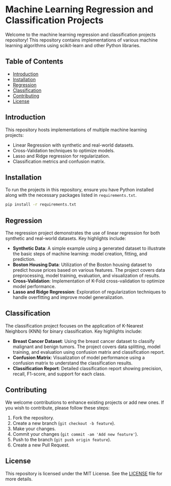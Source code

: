 # Machine Learning Regression and Classification Projects

Welcome to the machine learning regression and classification projects repository! This repository contains implementations of various machine learning algorithms using scikit-learn and other Python libraries.

## Table of Contents
- [Introduction](#introduction)
- [Installation](#installation)
- [Regression](#regression)
- [Classification](#classification)
- [Contributing](#contributing)
- [License](#license)

## Introduction
This repository hosts implementations of multiple machine learning projects:
- Linear Regression with synthetic and real-world datasets.
- Cross-Validation techniques to optimize models.
- Lasso and Ridge regression for regularization.
- Classification metrics and confusion matrix.

## Installation
To run the projects in this repository, ensure you have Python installed along with the necessary packages listed in `requirements.txt`.

```bash
pip install -r requirements.txt
```

## Regression
The regression project demonstrates the use of linear regression for both synthetic and real-world datasets. Key highlights include:

- **Synthetic Data**: A simple example using a generated dataset to illustrate the basic steps of machine learning: model creation, fitting, and prediction.
- **Boston Housing Data**: Utilization of the Boston housing dataset to predict house prices based on various features. The project covers data preprocessing, model training, evaluation, and visualization of results.
- **Cross-Validation**: Implementation of K-Fold cross-validation to optimize model performance.
- **Lasso and Ridge Regression**: Exploration of regularization techniques to handle overfitting and improve model generalization.

## Classification
The classification project focuses on the application of K-Nearest Neighbors (KNN) for binary classification. Key highlights include:

- **Breast Cancer Dataset**: Using the breast cancer dataset to classify malignant and benign tumors. The project covers data splitting, model training, and evaluation using confusion matrix and classification report.
- **Confusion Matrix**: Visualization of model performance using a confusion matrix to understand the classification results.
- **Classification Report**: Detailed classification report showing precision, recall, F1-score, and support for each class.

## Contributing
We welcome contributions to enhance existing projects or add new ones. If you wish to contribute, please follow these steps:
1. Fork the repository.
2. Create a new branch (`git checkout -b feature`).
3. Make your changes.
4. Commit your changes (`git commit -am 'Add new feature'`).
5. Push to the branch (`git push origin feature`).
6. Create a new Pull Request.

## License
This repository is licensed under the MIT License. See the [LICENSE](./LICENSE) file for more details.
